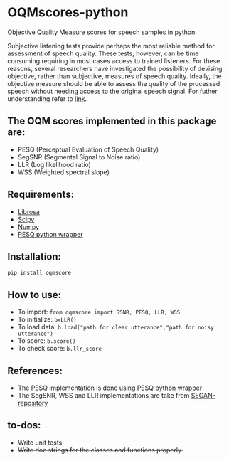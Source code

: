 # OQMscores-python
Objective Quality Measure scores for speech samples in python.

Subjective listening tests provide perhaps the most reliable method for assessment of speech quality. These tests, however, can be time consuming requiring in most cases access to trained listeners. For these reasons, several researchers have investigated the possibility of devising objective, rather than subjective, measures of speech quality. Ideally, the objective measure should be able to assess the quality of the processed speech without needing access to the original speech signal. For futher understanding refer to [link](https://ecs.utdallas.edu/loizou/cimplants/quality_assessment_chapter.pdf).

## The OQM scores implemented in this package are:
- PESQ (Perceptual Evaluation of Speech Quality)
- SegSNR (Segmental Signal to Noise ratio)
- LLR (Log likelihood ratio)
- WSS (Weighted spectral slope)

## Requirements:

- [Librosa](https://pypi.org/project/librosa/)
- [Scipy](https://pypi.org/project/scipy/)
- [Numpy](https://pypi.org/project/numpy/)
- [PESQ python wrapper](https://github.com/ludlows/python-pesq/tree/master/pesq)

## Installation:

```pip install oqmscore```

## How to use:
- To import:  ``` from oqmscore import SSNR, PESQ, LLR, WSS ```
- To initialize: ``` b=LLR() ```
- To load data: ``` b.load("path for clear utterance","path for noisy utterance") ```
- To score: ``` b.score() ```
- To check score: ``` b.llr_score ```

## References:

- The PESQ implementation is done using [PESQ python wrapper](https://github.com/ludlows/python-pesq/tree/master/pesq)
- The SegSNR, WSS and LLR implementations are take from [SEGAN-repository](https://github.com/santi-pdp/segan_pytorch/blob/master/segan/utils.py)

## to-dos:
- Write unit tests
- ~~Write doc strings for the classes and functions properly.~~
